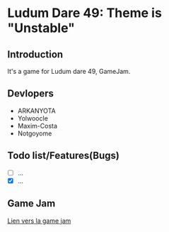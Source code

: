 # Ludum Dare 49: Theme is "Unstable"

## Introduction
It's a game for Ludum dare 49, GameJam.

## Devlopers
- ARKANYOTA
- Yolwoocle
- Maxim-Costa
- Notgoyome 

## Todo list/Features(Bugs)
- [ ] ...
- [x] ...

## Game Jam

[Lien vers la game jam](https://ldjam.com/events/ludum-dare/49)

